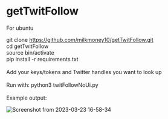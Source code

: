 # getTwitFollow

For ubuntu

git clone https://github.com/milkmoney10/getTwitFollow.git
<br>
cd getTwitFollow
<br>
source bin/activate
<br>
pip install -r requirements.txt
<br>
<br>
Add your keys/tokens and Twitter handles you want to look up
<br>
<br>
Run with: python3 twitFollowNoUi.py
<br>
<br>
Example output:



![Screenshot from 2023-03-23 16-58-34](https://user-images.githubusercontent.com/105143285/227374211-bdcd2699-c0ae-4994-9165-4872cd12eb9d.png)
